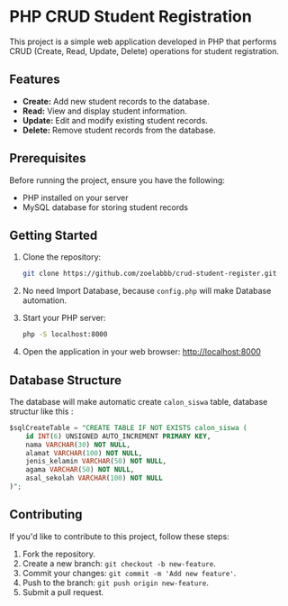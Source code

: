 # PHP CRUD Student Registration

This project is a simple web application developed in PHP that performs CRUD (Create, Read, Update, Delete) operations for student registration.

## Features

- **Create:** Add new student records to the database.
- **Read:** View and display student information.
- **Update:** Edit and modify existing student records.
- **Delete:** Remove student records from the database.

## Prerequisites

Before running the project, ensure you have the following:

- PHP installed on your server
- MySQL database for storing student records

## Getting Started

1. Clone the repository:

   ```bash
   git clone https://github.com/zoelabbb/crud-student-register.git
   ```

2. No need Import Database, because `config.php` will make Database automation.

3. Start your PHP server:

   ```bash
   php -S localhost:8000
   ```

4. Open the application in your web browser: [http://localhost:8000](http://localhost:8000)

## Database Structure

The database will make automatic create `calon_siswa` table, database structur like this :

```sql
$sqlCreateTable = "CREATE TABLE IF NOT EXISTS calon_siswa (
    id INT(6) UNSIGNED AUTO_INCREMENT PRIMARY KEY,
    nama VARCHAR(30) NOT NULL,
    alamat VARCHAR(100) NOT NULL,
    jenis_kelamin VARCHAR(50) NOT NULL,
    agama VARCHAR(50) NOT NULL,
    asal_sekolah VARCHAR(100) NOT NULL
)";
```

## Contributing

If you'd like to contribute to this project, follow these steps:

1. Fork the repository.
2. Create a new branch: `git checkout -b new-feature`.
3. Commit your changes: `git commit -m 'Add new feature'`.
4. Push to the branch: `git push origin new-feature`.
5. Submit a pull request.
